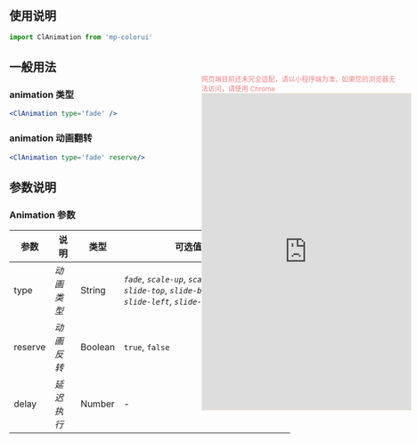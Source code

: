 

## 使用说明

```jsx
import ClAnimation from 'mp-colorui'
```



## 一般用法

### animation 类型

```jsx
<ClAnimation type='fade' />
```

### animation 动画翻转

```jsx
<ClAnimation type='fade' reserve/>
```



## 参数说明

### Animation 参数

| 参数    | 说明       | 类型    | 可选值                                                       | 默认值    |
| ------- | ---------- | ------- | ------------------------------------------------------------ | --------- |
| type    | *动画类型* | String  | *`fade`*, *`scale-up`*, *`scale-down`*, *`slide-top`*, *`slide-bottom`*, *`slide-left`*, *`slide-right`*, *`shake`* | *`fade`*  |
| reserve | *动画反转* | Boolean | `true`, `false`                                              | *`false`* |
| delay   | *延迟执行* | Number  | -                                                            | 0         |

<div style="position: fixed; right:10px; top: 5%">
<div style="width: 355px; display: flex; flex-wrap: wrap; justify-content: center; align-items: center; font-size: 12px; color: lightcoral">网页端目前还未完全适配，请以小程序端为准，如果您的浏览器无法访问，请使用 Chrome</div>
<iframe style="border: 1px solid antiquewhite" src="https://118.25.36.24/#/pages/components/animation/index" height="568" width="375"></iframe>
</div>
